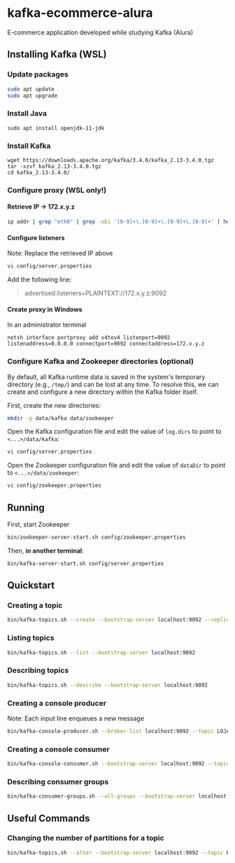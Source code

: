 # kafka-ecommerce-alura
E-commerce application developed while studying Kafka (Alura)

## Installing Kafka (WSL)

### Update packages
```sh
sudo apt update
sudo apt upgrade
```

### Install Java
```
sudo apt install openjdk-11-jdk
```

### Install Kafka
```
wget https://downloads.apache.org/kafka/3.4.0/kafka_2.13-3.4.0.tgz
tar -xzvf kafka_2.13-3.4.0.tgz
cd kafka_2.13-3.4.0/
```

### Configure proxy (WSL only!)

#### Retrieve IP -> 172.x.y.z
```sh
ip addr | grep "eth0" | grep -oEi '[0-9]+\.[0-9]+\.[0-9]+\.[0-9]+' | head -1
```

#### Configure listeners

Note: Replace the retrieved IP above

```sh
vi config/server.properties
```

Add the following line:

> advertised.listeners=PLAINTEXT://172.x.y.z:9092

#### Create proxy in Windows

In an administrator terminal

```shell
netsh interface portproxy add v4tov4 listenport=9092 listenaddress=0.0.0.0 connectport=9092 connectaddress=172.x.y.z
```

### Configure Kafka and Zookeeper directories (optional)

By default, all Kafka runtime data is saved in the system's temporary directory (e.g., `/tmp/`) and can be lost at any time. To resolve this, we can create and configure a new directory within the Kafka folder itself.

First, create the new directories:

```sh
mkdir -p data/kafka data/zookeeper
```

Open the Kafka configuration file and edit the value of `log.dirs` to point to `<...>/data/kafka`:

```sh
vi config/server.properties
```

Open the Zookeeper configuration file and edit the value of `dataDir` to point to `<...>/data/zookeeper`:

```sh
vi config/zookeeper.properties
```

## Running

First, start Zookeeper

```sh
bin/zookeeper-server-start.sh config/zookeeper.properties
```
Then, **in another terminal**:

```sh
bin/kafka-server-start.sh config/server.properties
```

## Quickstart

### Creating a topic
```sh
bin/kafka-topics.sh --create --bootstrap-server localhost:9092 --replication-factor 1 --partitions 1 --topic LOJA_NOVO_PEDIDO
```

### Listing topics
```sh
bin/kafka-topics.sh --list --bootstrap-server localhost:9092
```

### Describing topics
```sh
bin/kafka-topics.sh --describe --bootstrap-server localhost:9092
```

### Creating a console producer
Note: Each input line enqueues a new message
```sh
bin/kafka-console-producer.sh --broker-list localhost:9092 --topic LOJA_NOVO_PEDIDO
```

### Creating a console consumer
```sh
bin/kafka-console-consumer.sh --bootstrap-server localhost:9092 --topic LOJA_NOVO_PEDIDO # --from-beginning
```

### Describing consumer groups
```sh
bin/kafka-consumer-groups.sh --all-groups --bootstrap-server localhost:9092 --describe
```

## Useful Commands

### Changing the number of partitions for a topic

```sh
bin/kafka-topics.sh --alter --bootstrap-server localhost:9092 --topic ECOMMERCE_NEW_ORDER --partitions 3
```
